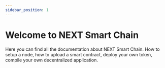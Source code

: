 ```yaml
---
sidebar_position: 1
---
```


# Welcome to NEXT Smart Chain

Here you can find all the documentation about NEXT Smart Chain. How to setup a node, how to upload a smart contract, deploy your own token, compile your own decentralized application. 

